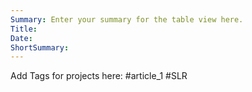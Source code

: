 ```yaml
---
Summary: Enter your summary for the table view here.
Title: 
Date: 
ShortSummary:
---
```

Add Tags for projects here: 
#article_1 #SLR